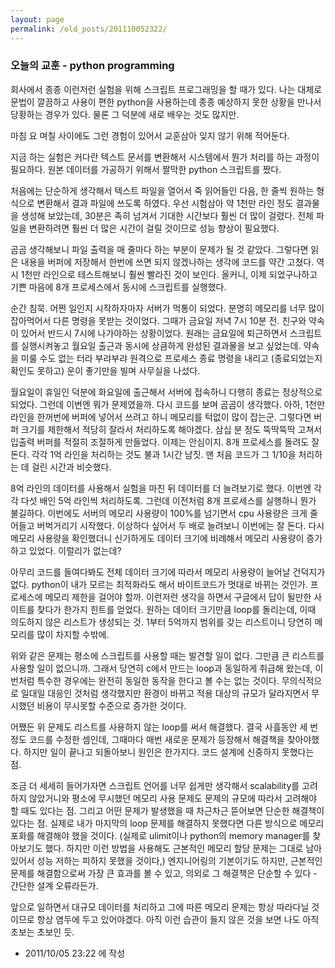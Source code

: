 ```yaml
---
layout: page
permalink: /old_posts/201110052322/
---
```


### 오늘의 교훈 - python programming


회사에서 종종 이런저런 실험을 위해 스크립트 프로그래밍을 할 때가 있다. 나는 대체로 문법이 깔끔하고 사용이 편한 python을 사용하는데 종종 예상하지 못한 상황을 만나서 당황하는 경우가 있다. 물론 그 덕분에 새로 배우는 것도 많지만.

마침 요 며칠 사이에도 그런 경험이 있어서 교훈삼아 잊지 않기 위해 적어둔다.

지금 하는 실험은 커다란 텍스트 문서를 변환해서 시스템에서 뭔가 처리를 하는 과정이 필요하다. 원본 데이터를 가공하기 위해서 짤막한 python 스크립트를 짰다.

처음에는 단순하게 생각해서 텍스트 파일을 열어서 죽 읽어들인 다음, 한 줄씩 원하는 형식으로 변환해서 결과 파일에 쓰도록 하였다. 우선 시험삼아 약 1천만 라인 정도 결과물을 생성해 보았는데, 30분은 족히 넘겨서 기대한 시간보다 훨씬 더 많이 걸렸다. 전체 파일을 변환하려면 훨씬 더 많은 시간이 걸릴 것이므로 성능 향상이 필요했다.

곰곰 생각해보니 파일 출력을 매 줄마다 하는 부분이 문제가 될 것 같았다. 그렇다면 읽은 내용을 버퍼에 저장해서 한번에 쓰면 되지 않겠나하는 생각에 코드를 약간 고쳤다. 역시 1천만 라인으로 테스트해보니 훨씬 빨라진 것이 보인다. 올커니, 이제 되었구나하고 기쁜 마음에 8개 프로세스에서 동시에 스크립트를 실행했다.

순간 침묵. 어쩐 일인지 시작하자마자 서버가 먹통이 되었다. 분명히 메모리를 너무 많이 잡아먹어서 다른 명령을 못받는 것이었다. 그때가 금요일 저녁 7시 10분 전. 친구와 약속이 있어서 반드시 7시에 나가야하는 상황이었다. 원래는 금요일에 퇴근하면서 스크립트를 실행시켜놓고 월요일 출근과 동시에 상큼하게 완성된 결과물을 보고 싶었는데. 약속을 미룰 수도 없는 터라 부랴부랴 원격으로 프로세스 종료 명령을 내리고 (종료되었는지 확인도 못하고) 운이 좋기만을 빌며 사무실을 나섰다.

월요일이 휴일인 덕분에 화요일에 출근해서 서버에 접속하니 다행히 종료는 정상적으로 되었다. 그런데 이번엔 뭐가 문제였을까. 다시 코드를 보며 곰곰이 생각했다. 아하, 1천만 라인을 한꺼번에 버퍼에 넣어서 쓰려고 하니 메모리를 턱없이 많이 잡는군. 그렇다면 버퍼 크기를 제한해서 적당히 잘라서 처리하도록 해야겠다. 삼십 분 정도 뚝딱뚝딱 고쳐서 입출력 버퍼를 적절히 조절하게 만들었다. 이제는 안심이지. 8개 프로세스를 돌려도 잘 돈다. 각각 1억 라인을 처리하는 것도 불과 1시간 남짓. 맨 처음 코드가 그 1/10을 처리하는 데 걸린 시간과 비슷했다.

8억 라인의 데이터를 사용해서 실험을 마친 뒤 데이터를 더 늘려보기로 했다. 이번엔 각각 다섯 배인 5억 라인씩 처리하도록. 그런데 이전처럼 8개 프로세스를 실행하니 뭔가 불길하다. 이번에도 서버의 메모리 사용량이 100%를 넘기면서 cpu 사용량은 크게 줄어들고 버벅거리기 시작했다. 이상하다 싶어서 두 배로 늘려보니 이번에는 잘 돈다. 다시 메모리 사용량을 확인했더니 신기하게도 데이터 크기에 비례해서 메모리 사용량이 증가하고 있었다. 이럴리가 없는데?

아무리 코드를 들여다봐도 전체 데이터 크기에 따라서 메모리 사용량이 늘어날 건덕지가 없다. python이 내가 모르는 최적화라도 해서 바이트코드가 멋대로 바뀌는 것인가. 프로세스에 메모리 제한을 걸어야 할까. 이런저런 생각을 하면서 구글에서 답이 될만한 사이트를 찾다가 한가지 힌트를 얻었다. 원하는 데이터 크기만큼 loop를 돌리는데, 이때 의도하지 않은 리스트가 생성되는 것. 1부터 5억까지 범위를 갖는 리스트이니 당연히 메모리를 많이 차지할 수밖에.

위와 같은 문제는 평소에 스크립트를 사용할 때는 발견할 일이 없다. 그만큼 큰 리스트를 사용할 일이 없으니까. 그래서 당연히 c에서 만드는 loop과 동일하게 취급해 왔는데, 이번처럼 특수한 경우에는 완전히 동일한 동작을 한다고 볼 수는 없는 것이다. 무의식적으로 일대일 대응인 것처럼 생각했지만 환경이 바뀌고 적용 대상의 규모가 달라지면서 무시했던 비용이 무시못할 수준으로 증가한 것이다.

어쨌든 위 문제도 리스트를 사용하지 않는 loop를 써서 해결했다. 결국 사흘동안 세 번 정도 코드를 수정한 셈인데, 그때마다 매번 새로운 문제가 등장해서 해결책을 찾아야했다. 하지만 일이 끝나고 되돌아보니 원인은 한가지다. 코드 설계에 신중하지 못했다는 점.

조금 더 세세히 들어가자면 스크립트 언어를 너무 쉽게만 생각해서 scalability를 고려하지 않았거니와 평소에 무시했던 메모리 사용 문제도 문제의 규모에 따라서 고려해야 할 때도 있다는 점. 그리고 어떤 문제가 발생했을 때 차근차근 뜯어보면 단순한 해결책이 있다는 점. 실제로 내가 마지막의 loop 문제를 해결하지 못했다면 다른 방식으로 메모리 포화를 해결해야 했을 것이다. (실제로 ulimit이나 python의 memory manager를 찾아보기도 했다. 하지만 이런 방법을 사용해도 근본적인 메모리 할당 문제는 그대로 남아있어서 성능 저하는 피하지 못했을 것이다,) 엔지니어링의 기본이기도 하지만, 근본적인 문제를 해결함으로써 가장 큰 효과를 볼 수 있고, 의외로 그 해결책은 단순할 수 있다 - 간단한 설계 오류라든가.

앞으로 일하면서 대규모 데이터를 처리하고 그에 따른 메모리 문제는 항상 따라다닐 것이므로 항상 염두에 두고 있어야겠다. 아직 이런 습관이 들지 않은 것을 보면 나도 아직 초보는 초보인 듯.






- 2011/10/05 23:22 에 작성